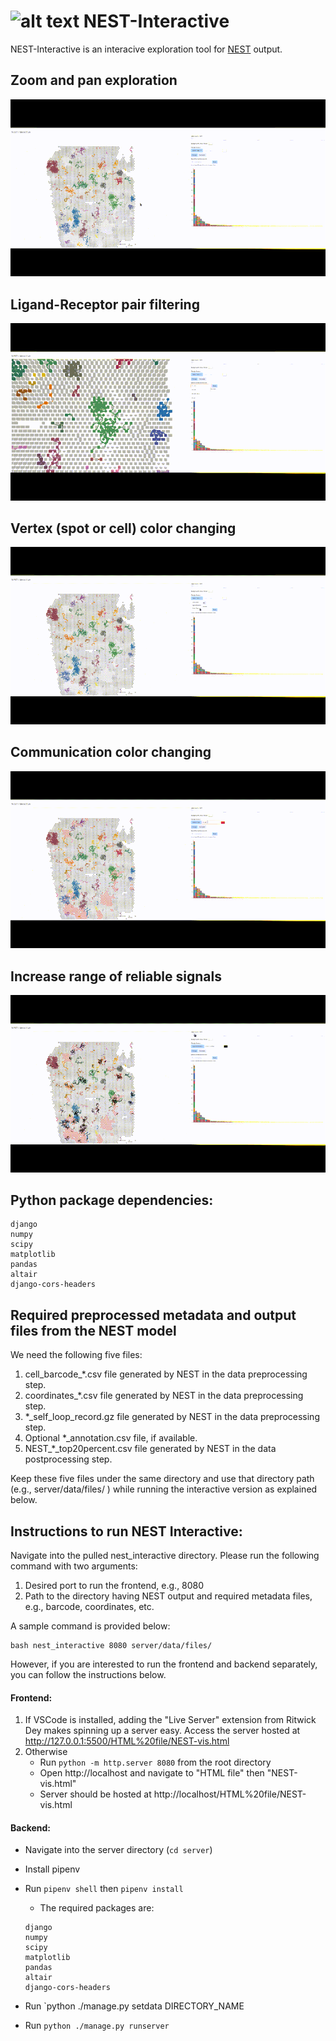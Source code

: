 # ![alt text](https://github.com/schwartzlab-methods/nest-interactive/blob/main/nest_logo.svg) NEST-Interactive

NEST-Interactive is an interacive exploration tool for
[NEST](https://github.com/schwartzlab-methods/NEST) output.

## Zoom and pan exploration
![](img/nest_zoom_small.gif)

## Ligand-Receptor pair filtering
![](img/nest_select_small.gif)

## Vertex (spot or cell) color changing
![](img/nest_node_color_small.gif)

## Communication color changing
![](img/nest_edge_color_small.gif)

## Increase range of reliable signals
![](img/nest_edge_increase_small.gif)

## Python package dependencies:
  ```
  django
  numpy
  scipy
  matplotlib
  pandas
  altair
  django-cors-headers
  ```
## Required preprocessed metadata and output files from the NEST model
We need the following five files:
1. cell_barcode_*.csv file generated by NEST in the data preprocessing step. 
2. coordinates_*.csv file generated by NEST in the data preprocessing step.
3. *_self_loop_record.gz file generated by NEST in the data preprocessing step.
4. Optional *_annotation.csv file, if available.
5. NEST_*_top20percent.csv file generated by NEST in the data postprocessing step.
   
Keep these five files under the same directory and use that directory path (e.g., server/data/files/ ) while running the interactive version as explained below.

## Instructions to run NEST Interactive:
Navigate into the pulled nest_interactive directory. Please run the following command with two arguments:
1. Desired port to run the frontend, e.g., 8080
2. Path to the directory having NEST output and required metadata files, e.g., barcode, coordinates, etc.

A sample command is provided below: 
````
bash nest_interactive 8080 server/data/files/ 
````

However, if you are interested to run the frontend and backend separately, you can follow the instructions below. 

#### Frontend:

1. If VSCode is installed, adding the "Live Server" extension from Ritwick Dey makes spinning up a server easy. Access the server hosted at http://127.0.0.1:5500/HTML%20file/NEST-vis.html
2. Otherwise
   - Run `python -m http.server 8080` from the root directory
   - Open http://localhost and navigate to "HTML file" then "NEST-vis.html"
   - Server should be hosted at http://localhost/HTML%20file/NEST-vis.html

#### Backend:

- Navigate into the server directory (`cd server`)
- Install pipenv
- Run `pipenv shell` then `pipenv install`

  - The required packages are:
  ```
  django
  numpy
  scipy
  matplotlib
  pandas
  altair
  django-cors-headers
  ```
- Run `python ./manage.py setdata DIRECTORY_NAME
- Run `python ./manage.py runserver`
